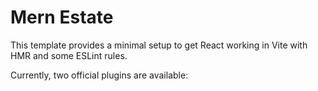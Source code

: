# Mern Estate

This template provides a minimal setup to get React working in Vite with HMR and some ESLint rules.

Currently, two official plugins are available:
